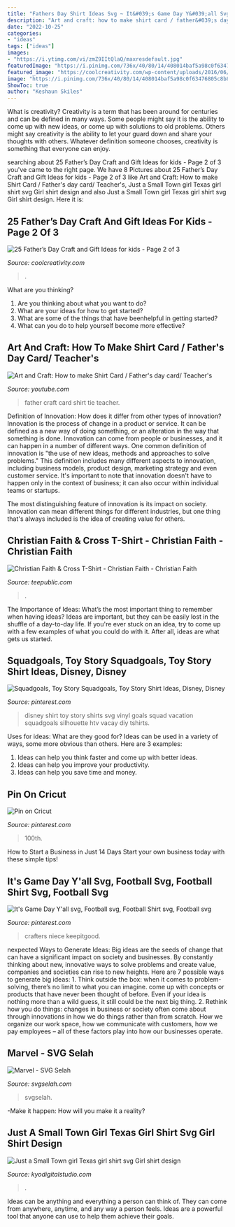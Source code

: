 ```yaml
---
title: "Fathers Day Shirt Ideas Svg ~ It&#039;s Game Day Y&#039;all Svg, Football Svg, Football Shirt Svg, Football Svg"
description: "Art and craft: how to make shirt card / father&#039;s day card/ teacher&#039;s"
date: "2022-10-25"
categories:
- "ideas"
tags: ["ideas"]
images:
- "https://i.ytimg.com/vi/zmZ9IItQlaQ/maxresdefault.jpg"
featuredImage: "https://i.pinimg.com/736x/40/80/14/408014baf5a98c0f63476805c8b8fbb4.jpg?b=t"
featured_image: "https://coolcreativity.com/wp-content/uploads/2016/06/Handprint-Daddy’s-Grilling-Partner-Card.jpg"
image: "https://i.pinimg.com/736x/40/80/14/408014baf5a98c0f63476805c8b8fbb4.jpg?b=t"
ShowToc: true
author: "Keshaun Skiles"
---
```



What is creativity?
Creativity is a term that has been around for centuries and can be defined in many ways. Some people might say it is the ability to come up with new ideas, or come up with solutions to old problems. Others might say creativity is the ability to let your guard down and share your thoughts with others. Whatever definition someone chooses, creativity is something that everyone can enjoy.

	

		
searching about 25 Father’s Day Craft and Gift Ideas for kids - Page 2 of 3 you've came to the right page. We have 8 Pictures about 25 Father’s Day Craft and Gift Ideas for kids - Page 2 of 3 like Art and Craft: How to make Shirt Card / Father&#039;s day card/ Teacher&#039;s, Just a Small Town girl Texas girl shirt svg Girl shirt design and also Just a Small Town girl Texas girl shirt svg Girl shirt design. Here it is:
		
    
## 25 Father’s Day Craft And Gift Ideas For Kids - Page 2 Of 3

<img loading=lazy src="https://coolcreativity.com/wp-content/uploads/2016/06/Handprint-Daddy’s-Grilling-Partner-Card.jpg" onerror="this.onerror=null;this.src='https://tse3.mm.bing.net/th?id=OIP.m9TqBGrBqjdyoJVF5CgiZgHaLH&amp;pid=15.1';" alt="25 Father’s Day Craft and Gift Ideas for kids - Page 2 of 3">

_Source: coolcreativity.com_

>. 

	

What are you thinking?
1. Are you thinking about what you want to do?
2. What are your ideas for how to get started? 
3. What are some of the things that have beenhelpful in getting started?
4. What can you do to help yourself become more effective?

    
## Art And Craft: How To Make Shirt Card / Father&#039;s Day Card/ Teacher&#039;s

<img loading=lazy src="https://i.ytimg.com/vi/zmZ9IItQlaQ/maxresdefault.jpg" onerror="this.onerror=null;this.src='https://tse2.mm.bing.net/th?id=OIP.QYPYAmQbiUom5-IZcQFf-gHaEK&amp;pid=15.1';" alt="Art and Craft: How to make Shirt Card / Father&#039;s day card/ Teacher&#039;s">

_Source: youtube.com_

>father craft card shirt tie teacher. 

	

Definition of Innovation: How does it differ from other types of innovation?
Innovation is the process of change in a product or service. It can be defined as a new way of doing something, or an alteration in the way that something is done. Innovation can come from people or businesses, and it can happen in a number of different ways. 
One common definition of innovation is "the use of new ideas, methods and approaches to solve problems." This definition includes many different aspects to innovation, including business models, product design, marketing strategy and even customer service. It's important to note that innovation doesn't have to happen only in the context of business; it can also occur within individual teams or startups. 

The most distinguishing feature of innovation is its impact on society. Innovation can mean different things for different industries, but one thing that's always included is the idea of creating value for others.

    
## Christian Faith &amp; Cross T-Shirt - Christian Faith - Christian Faith

<img loading=lazy src="https://res.cloudinary.com/teepublic/image/private/s--6EAx5vaJ--/t_Preview/b_rgb:191919,c_lpad,f_jpg,h_630,q_90,w_1200/v1587217716/production/designs/9229517_0.jpg" onerror="this.onerror=null;this.src='https://tse4.mm.bing.net/th?id=OIP.YJpNilvNzCPXJhQ2FY508AHaD4&amp;pid=15.1';" alt="Christian Faith &amp; Cross T-Shirt - Christian Faith - Christian Faith">

_Source: teepublic.com_

>. 

	

The Importance of Ideas: What’s the most important thing to remember when having ideas?
Ideas are important, but they can be easily lost in the shuffle of a day-to-day life. If you're ever stuck on an idea, try to come up with a few examples of what you could do with it. After all, ideas are what gets us started.

    
## Squadgoals, Toy Story Squadgoals, Toy Story Shirt Ideas, Disney, Disney

<img loading=lazy src="https://i.pinimg.com/736x/40/80/14/408014baf5a98c0f63476805c8b8fbb4.jpg?b=t" onerror="this.onerror=null;this.src='https://tse2.mm.bing.net/th?id=OIP.AOgUcfeeybj6ofqOkPDoVAHaJ3&amp;pid=15.1';" alt="Squadgoals, Toy Story Squadgoals, Toy Story Shirt Ideas, Disney, Disney">

_Source: pinterest.com_

>disney shirt toy story shirts svg vinyl goals squad vacation squadgoals silhouette htv vacay diy tshirts. 

	

Uses for ideas: What are they good for?
Ideas can be used in a variety of ways, some more obvious than others. Here are 3 examples:
1. Ideas can help you think faster and come up with better ideas.
2. Ideas can help you improve your productivity.    
3. Ideas can help you save time and money.

    
## Pin On Cricut

<img loading=lazy src="https://i.pinimg.com/736x/71/78/22/7178225283da3039ccf6a061385fcb87.jpg" onerror="this.onerror=null;this.src='https://tse3.mm.bing.net/th?id=OIP.pJbifzer_9hFeG4IfpemCgHaLH&amp;pid=15.1';" alt="Pin on Cricut">

_Source: pinterest.com_

>100th. 

	

How to Start a Business in Just 14 Days
Start your own business today with these simple tips!

    
## It&#039;s Game Day Y&#039;all Svg, Football Svg, Football Shirt Svg, Football Svg

<img loading=lazy src="https://i.pinimg.com/736x/a6/07/1b/a6071b2720c47176fd202988c247dd17.jpg" onerror="this.onerror=null;this.src='https://tse2.mm.bing.net/th?id=OIP.wYuxMQ4fbwJkiXaKw-3NkAHaO0&amp;pid=15.1';" alt="It&#039;s Game Day Y&#039;all svg, Football svg, Football Shirt svg, Football svg">

_Source: pinterest.com_

>crafters niece keepitgood. 

	

nexpected Ways to Generate Ideas:
Big ideas are the seeds of change that can have a significant impact on society and businesses. By constantly thinking about new, innovative ways to solve problems and create value, companies and societies can rise to new heights. Here are 7 possible ways to generate big ideas: 1. Think outside the box: when it comes to problem-solving, there’s no limit to what you can imagine. come up with concepts or products that have never been thought of before. Even if your idea is nothing more than a wild guess, it still could be the next big thing. 2. Rethink how you do things: changes in business or society often come about through innovations in how we do things rather than from scratch. How we organize our work space, how we communicate with customers, how we pay employees – all of these factors play into how our businesses operate.

    
## Marvel - SVG Selah

<img loading=lazy src="https://svgselah.com/wp-content/uploads/2021/07/i-am-a-disney-princess-unless-avengers-need-me-svg-walt-disney-vs-marvel-inspired-768x768.jpg" onerror="this.onerror=null;this.src='https://tse3.mm.bing.net/th?id=OIP.Te04to5UV1_HWFy-OyVbdgHaHa&amp;pid=15.1';" alt="Marvel - SVG Selah">

_Source: svgselah.com_

>svgselah. 

	

-Make it happen: How will you make it a reality?

    
## Just A Small Town Girl Texas Girl Shirt Svg Girl Shirt Design

<img loading=lazy src="https://cdn.shopify.com/s/files/1/0067/6334/8019/products/il_fullxfull.1659481929_bbi6_1200x1200.jpg?v=1597406940" onerror="this.onerror=null;this.src='https://tse1.mm.bing.net/th?id=OIP.nQktrlwpFCwfzoXk0PbJSAHaHa&amp;pid=15.1';" alt="Just a Small Town girl Texas girl shirt svg Girl shirt design">

_Source: kyodigitalstudio.com_

>. 

	

Ideas can be anything and everything a person can think of. They can come from anywhere, anytime, and any way a person feels. Ideas are a powerful tool that anyone can use to help them achieve their goals.

